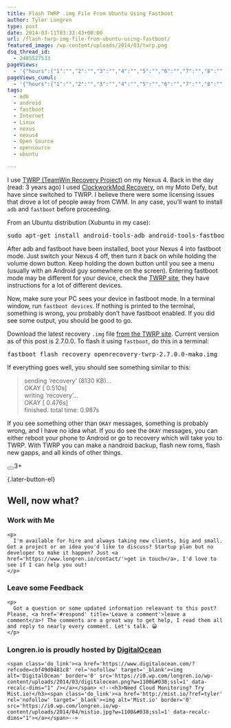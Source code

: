 ```yaml
---
title: Flash TWRP .img File From Ubuntu Using Fastboot
author: Tyler Longren
type: post
date: 2014-03-11T03:33:43+00:00
url: /flash-twrp-img-file-from-ubuntu-using-fastboot/
featured_image: /wp-content/uploads/2014/03/twrp.png
dsq_thread_id:
  - 2405527533
pageViews:
  - '{"hours":{"1":"","2":"","3":"","4":"","5":"","6":"","7":"","8":"","9":"","10":"","11":"","12":"","13":"","14":"","15":"","16":"","17":"","18":"","19":"","20":"","21":"","22":"","23":"","24":"","25":"","26":"","27":"","28":"","29":"","30":"","31":"","32":"","33":"","34":"","35":"","36":"","37":"","38":"","39":"","40":"","41":"","42":"","43":"","44":"","45":"","46":"","47":""},"days":{"2":"","3":"","4":"","5":"","6":"","7":"","8":"","9":"","10":"","11":"","12":"","13":"","14":""},"weeks":{"3":"","4":"","5":"","6":"","7":"","8":"","9":"","10":"","11":"","12":""},"months":{"4":"","5":"","6":"","7":"","8":"","9":"","10":"","11":"","12":"","13":"","14":"","15":"","16":"","17":"","18":"","19":"","20":"","21":"","22":"","23":"","24":""}}'
pageViews_cumul:
  - '{"hours":{"1":"","2":"","3":"","4":"","5":"","6":"","7":"","8":"","9":"","10":"","11":"","12":"","13":"","14":"","15":"","16":"","17":"","18":"","19":"","20":"","21":"","22":"","23":"","24":"","25":"","26":"","27":"","28":"","29":"","30":"","31":"","32":"","33":"","34":"","35":"","36":"","37":"","38":"","39":"","40":"","41":"","42":"","43":"","44":"","45":"","46":"","47":""},"days":{"2":"","3":"","4":"","5":"","6":"","7":"","8":"","9":"","10":"","11":"","12":"","13":"","14":""},"weeks":{"3":"","4":"","5":"","6":"","7":"","8":"","9":"","10":"","11":"","12":""},"months":{"4":"","5":"","6":"","7":"","8":"","9":"","10":"","11":"","12":"","13":"","14":"","15":"","16":"","17":"","18":"","19":"","20":"","21":"","22":"","23":"","24":""}}'
tags:
  - adb
  - android
  - fastboot
  - Internet
  - Linux
  - nexus
  - nexus4
  - Open Source
  - opensource
  - ubuntu

---
```

 

I use [TWRP (TeamWin Recovery Project)][1] on my Nexus 4. Back in the day (read: 3 years ago) I used [ClockworkMod Recovery][2], on my Moto Defy, but have since switched to TWRP. I believe there were some licensing issues that drove a lot of people away from CWM. In any case, you&#8217;ll want to install `adb` and `fastboot` before proceeding.

From an Ubuntu distribution (Xubuntu in my case):

<pre class="wp-block-preformatted">sudo apt-get install android-tools-adb android-tools-fastboot</pre>

After adb and fastboot have been installed, boot your Nexus 4 into fastboot mode. Just switch your Nexus 4 off, then turn it back on while holding the volume down button. Keep holding the down button until you see a menu (usually with an Android guy somewhere on the screen). Entering fastboot mode may be different for your device, check the [TWRP site][1], they have instructions for a lot of different devices.

Now, make sure your PC sees your device in fastboot mode. In a terminal window, run `fastboot devices`. If nothing is printed to the terminal, something is wrong, you probably don&#8217;t have fastboot enabled. If you did see some output, you should be good to go.

Download the latest recovery `.img` file [from the TWRP site][3]. Current version as of this post is 2.7.0.0. To flash it using `fastboot`, do this in a terminal:

<pre class="wp-block-preformatted">fastboot flash recovery openrecovery-twrp-2.7.0.0-mako.img</pre>

If everything goes well, you should see something similar to this:

<blockquote class="wp-block-quote">
  <p>
    sending &#8216;recovery&#8217; (8130 KB)&#8230;<br />OKAY [ 0.510s]<br />writing &#8216;recovery&#8217;&#8230;<br />OKAY [ 0.476s]<br />finished. total time: 0.987s
  </p>
</blockquote>

If you see something other than `OKAY` messages, something is probably wrong, and I have no idea what. If you do see the `OKAY` messages, you can either reboot your phone to Android or go to recovery which will take you to TWRP. With TWRP you can make a nandroid backup, flash new roms, flash new gapps, and all kinds of other things.

<div class="wpulike wpulike-default " >
  <div class="wp_ulike_general_class wp_ulike_is_not_liked">
    <button type="button"
					aria-label="Like Button"
					data-ulike-id="6073"
					data-ulike-nonce="9bb14f0c10"
					data-ulike-type="likeThis"
					data-ulike-template="wpulike-default"
					data-ulike-display-likers="0"
					data-ulike-disable-pophover="0"
					class="wp_ulike_btn wp_ulike_put_image wp_likethis_6073"></button><span class="count-box">3+</span>
  </div>
</div>

[][4]{.later-button-el}

<div class='what-next'>
  <h2>
    Well, now what?
  </h2>
  
  <div class='hire'>
    <h3>
      Work with Me
    </h3>
    
    <p>
      I'm available for hire and always taking new clients, big and small. Got a project or an idea you'd like to discuss? Startup plan but no developer to make it happen? Just <a href='https://www.longren.io/contact/'>get in touch</a>, I'd love to see if I can help you out!
    </p>
  </div>
  
  <div class='hire'>
    <h3>
      Leave some Feedback
    </h3>
    
    <p>
      Got a question or some updated information releavant to this post? Please, <a href='#respond' title='Leave a comment'>leave a comment</a>! The comments are a great way to get help, I read them all and reply to nearly every comment. Let's talk. 😀
    </p>
  </div>
  
  <div class='now-what-bottom-ad'>
    <h3>
      Longren.io is proudly hosted by <a href='https://www.digitalocean.com/?refcode=cbf49d0481c8'>DigitalOcean</a>
    </h3>
    
    <span class='do_link'><a href='https://www.digitalocean.com/?refcode=cbf49d0481c8' rel='nofollow' target='_blank'><img alt='DigitalOcean' border='0' src='https://i0.wp.com/longren.io/wp-content/uploads/2014/03/digitalocean.png?w=1100&#038;ssl=1' data-recalc-dims="1" /></a></span> <!--<h3>Need Cloud Monitoring? Try Mist.io!</h3><span class='do_link'><a href='http://mist.io/?ref=tyler' rel='nofollow' target='_blank'><img alt='Mist.io' border='0' src='https://i0.wp.com/longren.io/wp-content/uploads/2014/04/mistio.jpg?w=1100&#038;ssl=1' data-recalc-dims="1"></a></span>-->
  </div>
</div>

 [1]: http://teamw.in/project/twrp2
 [2]: http://forum.xda-developers.com/wiki/ClockworkMod_Recovery
 [3]: http://techerrata.com/browse/twrp2/mako
 [4]: #
